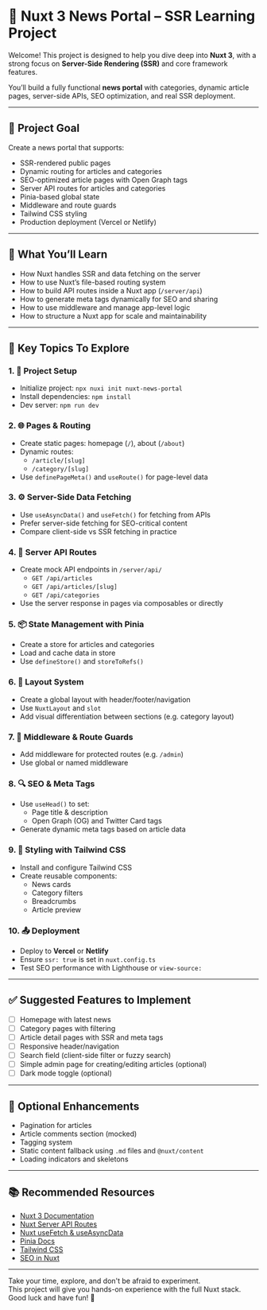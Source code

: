 # 📰 Nuxt 3 News Portal – SSR Learning Project

Welcome! This project is designed to help you dive deep into **Nuxt 3**, with a strong focus on **Server-Side Rendering (SSR)** and core framework features.

You’ll build a fully functional **news portal** with categories, dynamic article pages, server-side APIs, SEO optimization, and real SSR deployment.

---

## 🎯 Project Goal

Create a news portal that supports:

- SSR-rendered public pages
- Dynamic routing for articles and categories
- SEO-optimized article pages with Open Graph tags
- Server API routes for articles and categories
- Pinia-based global state
- Middleware and route guards
- Tailwind CSS styling
- Production deployment (Vercel or Netlify)

---

## 📘 What You’ll Learn

- How Nuxt handles SSR and data fetching on the server
- How to use Nuxt’s file-based routing system
- How to build API routes inside a Nuxt app (`/server/api`)
- How to generate meta tags dynamically for SEO and sharing
- How to use middleware and manage app-level logic
- How to structure a Nuxt app for scale and maintainability

---

## 🧠 Key Topics To Explore

### 1. 🔧 Project Setup
- Initialize project: `npx nuxi init nuxt-news-portal`
- Install dependencies: `npm install`
- Dev server: `npm run dev`

### 2. 🌐 Pages & Routing
- Create static pages: homepage (`/`), about (`/about`)
- Dynamic routes:
    - `/article/[slug]`
    - `/category/[slug]`
- Use `definePageMeta()` and `useRoute()` for page-level data

### 3. ⚙️ Server-Side Data Fetching
- Use `useAsyncData()` and `useFetch()` for fetching from APIs
- Prefer server-side fetching for SEO-critical content
- Compare client-side vs SSR fetching in practice

### 4. 🧵 Server API Routes
- Create mock API endpoints in `/server/api/`
    - `GET /api/articles`
    - `GET /api/articles/[slug]`
    - `GET /api/categories`
- Use the server response in pages via composables or directly

### 5. 📦 State Management with Pinia
- Create a store for articles and categories
- Load and cache data in store
- Use `defineStore()` and `storeToRefs()`

### 6. 🧱 Layout System
- Create a global layout with header/footer/navigation
- Use `NuxtLayout` and `slot`
- Add visual differentiation between sections (e.g. category layout)

### 7. 🔐 Middleware & Route Guards
- Add middleware for protected routes (e.g. `/admin`)
- Use global or named middleware

### 8. 🔍 SEO & Meta Tags
- Use `useHead()` to set:
    - Page title & description
    - Open Graph (OG) and Twitter Card tags
- Generate dynamic meta tags based on article data

### 9. 🎨 Styling with Tailwind CSS
- Install and configure Tailwind CSS
- Create reusable components:
    - News cards
    - Category filters
    - Breadcrumbs
    - Article preview

### 10. 📤 Deployment
- Deploy to **Vercel** or **Netlify**
- Ensure `ssr: true` is set in `nuxt.config.ts`
- Test SEO performance with Lighthouse or `view-source:`

---

## ✅ Suggested Features to Implement

- [ ] Homepage with latest news
- [ ] Category pages with filtering
- [ ] Article detail pages with SSR and meta tags
- [ ] Responsive header/navigation
- [ ] Search field (client-side filter or fuzzy search)
- [ ] Simple admin page for creating/editing articles (optional)
- [ ] Dark mode toggle (optional)

---

## 🚀 Optional Enhancements

- Pagination for articles
- Article comments section (mocked)
- Tagging system
- Static content fallback using `.md` files and `@nuxt/content`
- Loading indicators and skeletons

---

## 📚 Recommended Resources

- [Nuxt 3 Documentation](https://nuxt.com/docs)
- [Nuxt Server API Routes](https://nuxt.com/docs/guide/directory-structure/server)
- [Nuxt useFetch & useAsyncData](https://nuxt.com/docs/getting-started/data-fetching)
- [Pinia Docs](https://pinia.vuejs.org/)
- [Tailwind CSS](https://tailwindcss.com/)
- [SEO in Nuxt](https://nuxt.com/docs/guide/directory-structure/app#head)

---

Take your time, explore, and don't be afraid to experiment.  
This project will give you hands-on experience with the full Nuxt stack.  
Good luck and have fun! 🎉
